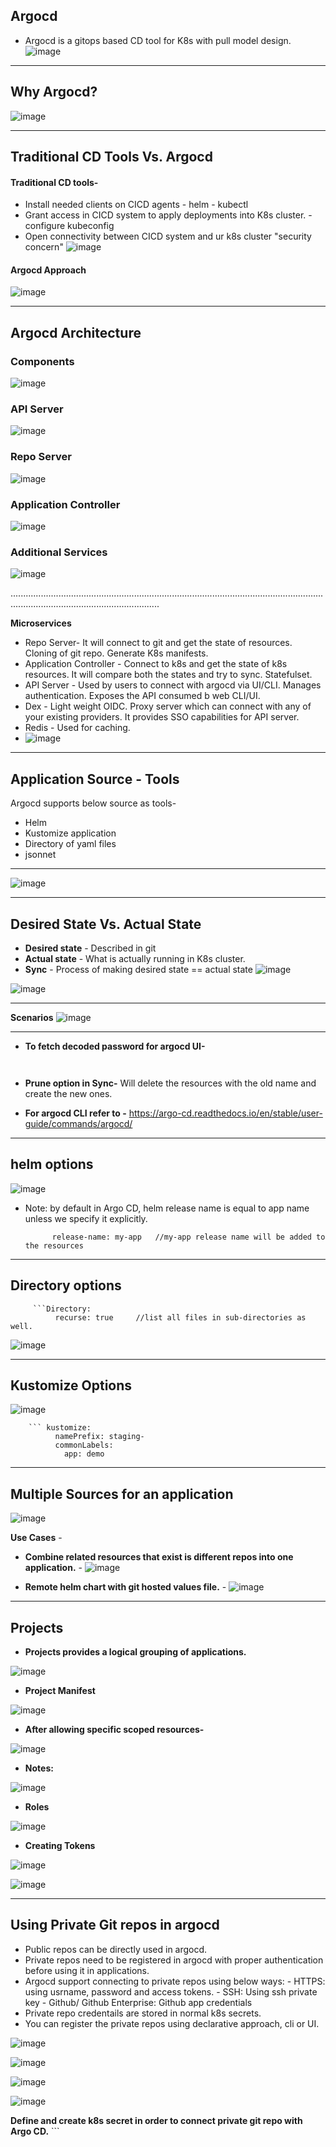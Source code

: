 ## Argocd
- Argocd is a gitops based CD tool for K8s with pull model design.
![image](https://github.com/muppin/mastering-DevOps/assets/56094875/b00069d9-f291-4baf-88fa-7b77d4e0be04)

_________________________________________________________________________________________________________________________________________________________________________________________

## Why Argocd?
![image](https://github.com/muppin/mastering-DevOps/assets/56094875/ebe0c9e5-c8fb-4b6e-8887-19da3b56694f)


____________________________________________________________________________________________________________________________________________________________________________________________

## Traditional CD Tools Vs. Argocd

#### Traditional CD tools-
- Install needed clients on CICD agents
       - helm
       - kubectl
- Grant access in CICD system to apply deployments into K8s cluster.
       - configure kubeconfig
- Open connectivity between CICD system and ur k8s cluster "security concern"
![image](https://github.com/muppin/mastering-DevOps/assets/56094875/ba7336e2-9e22-4d2d-81ff-6e6e57cf28f3)

#### Argocd Approach
![image](https://github.com/muppin/mastering-DevOps/assets/56094875/edb06d09-64d1-4ced-b1a1-b7f59b1890f1)



____________________________________________________________________________________________________________________________________________________________________________________________

## Argocd Architecture

### Components
![image](https://github.com/muppin/mastering-DevOps/assets/56094875/4ca8f490-50b2-4d85-9887-6d4128792b3d)

### API Server
![image](https://github.com/muppin/mastering-DevOps/assets/56094875/e5c04b39-938b-424f-9ab2-3ed411296353)

### Repo Server
![image](https://github.com/muppin/mastering-DevOps/assets/56094875/47fb0fc5-f076-459e-bc14-ff07ff5f14c5)

### Application Controller
![image](https://github.com/muppin/mastering-DevOps/assets/56094875/b4a513b4-13ee-45b8-aa57-f2d4b8c035bb)

### Additional Services
![image](https://github.com/muppin/mastering-DevOps/assets/56094875/b497fc21-7d60-4991-93fe-4ffe033f46f2)

.......................................................................................................................................................................................

**Microservices**
- Repo Server- It will connect to git and get the state of resources. Cloning of git repo. Generate K8s manifests.
- Application Controller - Connect to k8s and get the state of k8s resources. It will compare both the states and try to sync. Statefulset.
- API Server - Used by users to connect with argocd via UI/CLI. Manages authentication. Exposes the API consumed b web CLI/UI.
- Dex - Light weight OIDC. Proxy server which can connect with any of your existing providers. It provides SSO capabilities for API server.
- Redis - Used for caching.
- ![image](https://github.com/muppin/mastering-DevOps/assets/56094875/d0424126-e89f-4e60-84a0-ec8f901aeb1b)

___________________________________________________________________________________________________________________________________________________________________________________________

## Application Source - Tools

Argocd supports below source as tools-
  - Helm
  - Kustomize application
  - Directory of yaml files
  - jsonnet

____________________________________________________________________________________________________________________________________________________________________________________________

![image](https://github.com/muppin/mastering-DevOps/assets/56094875/0e66dff3-6992-4974-91ed-6cea28d2b3f7)

____________________________________________________________________________________________________________________________________________________________________________________________

## Desired State Vs. Actual State

- **Desired state** - Described in git
- **Actual state** - What is actually running in K8s cluster.
- **Sync** - Process of making desired state == actual state
![image](https://github.com/muppin/mastering-DevOps/assets/56094875/7038bffc-cbc8-4d29-b487-81cfb752c70d)

![image](https://github.com/muppin/mastering-DevOps/assets/56094875/432da3cc-5f64-40ae-8de5-e676dc80bb8b)



___________________________________________________________________________________________________________________________________________________________________________________________

**Scenarios**
![image](https://github.com/muppin/mastering-DevOps/assets/56094875/c3ae1f4b-d791-4f73-add4-965908eef8a3)




_____________________________________________________________________________________________________________________________________________________________________________________

- **To fetch decoded password for argocd UI-**
  
    ``` kubectl -n argocd get secret argocd-initial-admin-secret -o jsonpath="{.data.password}" | base64 -d; echo


- **Prune option in Sync-** Will delete the resources with the old name and create the new ones.

- **For argocd CLI refer to -** https://argo-cd.readthedocs.io/en/stable/user-guide/commands/argocd/


_______________________________________________________________________________________________________________________________________________________________________________________

## helm options

![image](https://github.com/muppin/mastering-DevOps/assets/56094875/ac134ad9-857c-40ac-bd99-3ac01eefd2d1)

 - Note: by default in Argo CD, helm release name is equal to app name unless we specify it explicitly.
   

      ```helm:
            release-name: my-app   //my-app release name will be added to the resources
___________________________________________________________________________________________________________________________________________________________________________________

## Directory options

         ```Directory:
              recurse: true     //list all files in sub-directories as well.


![image](https://github.com/muppin/mastering-DevOps/assets/56094875/aa40ac01-b116-4421-8534-49e01c1d65d6)

____________________________________________________________________________________________________________________________________________________________________________________

## Kustomize Options

![image](https://github.com/muppin/mastering-DevOps/assets/56094875/c819d5c0-c84e-4f89-91d2-1b3e7585d13b)

        ``` kustomize:
              namePrefix: staging-
              commonLabels:
                app: demo
             
_____________________________________________________________________________________________________________________________________________________________________________________

## Multiple Sources for an application

![image](https://github.com/muppin/mastering-DevOps/assets/56094875/34eda0fd-70f9-4240-8310-80385a8f89ce)

**Use Cases** -

- **Combine related resources that exist is different repos into one application.**
        - ![image](https://github.com/muppin/mastering-DevOps/assets/56094875/d517e4d1-f8c2-45a9-b615-d2e057a26cd8)
  
- **Remote helm chart with git hosted values file.**
        - ![image](https://github.com/muppin/mastering-DevOps/assets/56094875/b12e790f-6894-4037-94e0-be8d7636892b)

______________________________________________________________________________________________________________________________________________________________________________________

## Projects

- **Projects provides a logical grouping of applications.**
  
 ![image](https://github.com/muppin/mastering-DevOps/assets/56094875/1e96c820-abad-4912-ba54-15365ae77f22)

- **Project Manifest**
  
![image](https://github.com/muppin/mastering-DevOps/assets/56094875/dc713034-9994-460a-83ea-525b23ea17e1)

- **After allowing specific scoped resources-**
  
![image](https://github.com/muppin/mastering-DevOps/assets/56094875/9bc17ac6-7937-46a5-a0d3-e1a2f98e7855)

- **Notes:**

![image](https://github.com/muppin/mastering-DevOps/assets/56094875/8c254783-ceb0-4820-8758-39c65f2e12fd)

- **Roles**

![image](https://github.com/muppin/mastering-DevOps/assets/56094875/271db4e5-64c6-4b45-b0b3-52af9d93e374)


- **Creating Tokens**

![image](https://github.com/muppin/mastering-DevOps/assets/56094875/6de10a3a-fa3d-40dd-8a9e-3e71bef0582b)

![image](https://github.com/muppin/mastering-DevOps/assets/56094875/f2d1744f-b49a-4ae9-bee9-b32a6cdd4923)


_________________________________________________________________________________________________________________________________________________________________________________________


## Using Private Git repos in argocd

- Public repos can be directly used in argocd.
- Private repos need to be registered in argocd with proper authentication before using it in applications.
- Argocd support connecting to private repos using below ways:
       - HTTPS: using usrname, password and access tokens.
       - SSH: Using ssh private key
       - Github/ Github Enterprise: Github app credentials
- Private repo credentails are stored in normal k8s secrets.
- You can register the private repos using declarative approach, cli or UI.

![image](https://github.com/muppin/mastering-DevOps/assets/56094875/8994ee48-7634-4f23-a03f-559475975059)


![image](https://github.com/muppin/mastering-DevOps/assets/56094875/28be74dd-5d79-4a7a-8a69-3f69c42d8109)


![image](https://github.com/muppin/mastering-DevOps/assets/56094875/416816f4-7455-4deb-8a23-16345ce63776)


![image](https://github.com/muppin/mastering-DevOps/assets/56094875/c0ba08b2-0305-47d3-ad55-ada130c8360a)


**Define and create k8s secret in order to connect private git repo with Argo CD.**
    ``` 
















